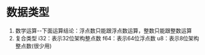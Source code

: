 <!-- @format -->

# 数据类型
1. 数学运算--下面运算结论：浮点数只能跟浮点数运算，整数只能跟整数运算
2. 复合类型 i32：表示32位架构整点数  f64：表示64位浮点数 u8：表示8位架构整点数(很少用)